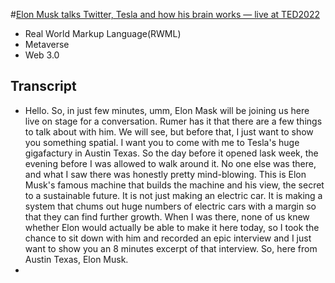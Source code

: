 #[Elon Musk talks Twitter, Tesla and how his brain works — live at TED2022](https://www.youtube.com/watch?v=cdZZpaB2kDM)

- Real World Markup Language(RWML)
- Metaverse
- Web 3.0
## Transcript

- Hello. So, in just few minutes, umm, Elon Mask will be joining us here live on stage for a conversation. Rumer has it that there are a few things to talk about with him. We will see, but before that, I just want to show you something spatial. I want you to come with me to Tesla's huge gigafactury in Austin Texas. So the day before it opened lask week, the evening before I was allowed to walk around it. No one else was there, and what I saw there was honestly pretty mind-blowing. This is Elon Musk's famous machine that builds the machine and his view, the secret to a sustainable future. It is not just making an electric car. It is making a system that chums out huge numbers of electric cars with a margin so that they can find further growth. When I was there, none of us knew whether Elon would actually be able to make it here today, so I took the chance to sit down with him and recorded an epic interview and I just want to show you an 8 minutes excerpt of that interview. So, here from Austin Texas, Elon Musk.
- 